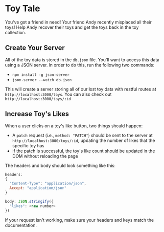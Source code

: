# Toy Tale

You've got a friend in need! Your friend Andy recently misplaced all their toys!
Help Andy recover their toys and get the toys back in the toy collection.

## Create Your Server

All of the toy data is stored in the `db.json` file. You'll want to access this
data using a JSON server. In order to do this, run the following two commands:

* `npm install -g json-server`
* `json-server --watch db.json`

This will create a server storing all of our lost toy data with restful routes
at `http://localhost:3000/toys`. You can also check out
`http://localhost:3000/toys/:id`

<!-- ## Fetch Andy's Toys

On the `index.html` page, there is a `div` with the `id` "toy-collection."

When the page loads, make a 'GET' request to fetch all the toy objects. With the
response data, make a `<div class="card">` for each toy and add it to the
toy-collection `div`. -->

<!-- ## Add Toy Info to the Card

Each card should have the following child elements:

* `h2` tag with the toy's name
* `img` tag with the `src` of the toy's image attribute and the class name "toy-avatar"
* `p` tag with how many likes that toy has
* `button` tag with a class "like-btn"

After all of that, the toy card should resemble:

```html
  <div class="card">
    <h2>Woody</h2>
    <img src=toy_image_url class="toy-avatar" />
    <p>4 Likes </p>
    <button class="like-btn">Like <3</button>
  </div>
``` -->

<!-- ## Add a New Toy

When a user submits the toy form, two things should happen:

* a `POST` request should be sent to `http://localhost:3000/toys` and the new
  toy added to Andy's Toy Collection.
* If the post is successful, the toy should be added to the DOM without
  reloading the page.

In order to send a POST request via Fetch, give the Fetch a second argument of
an object. This object should specify the method as `POST` and also provide the
appropriate headers and the JSON-ified data for the request. The headers and
body should look something like this:

```js
headers: 
{
  "Content-Type": "application/json",
  Accept: "application/json"
}

body: JSON.stringify({
  "name": "Jessie",
  "image": "https://vignette.wikia.nocookie.net/p__/images/8/88/Jessie_Toy_Story_3.png/revision/latest?cb=20161023024601&path-prefix=protagonist",
  "likes": 0
})
```

For examples, refer to the [documentation](https://developer.mozilla.org/en-US/docs/Web/API/Fetch_API/Using_Fetch#Supplying_request_options). -->

## Increase Toy's Likes

When a user clicks on a toy's like button, two things should happen:

* A `patch` request (i.e., `method: "PATCH"`) should be sent to the server at
  `http://localhost:3000/toys/:id`, updating the number of likes that the
  specific toy has
* If the patch is successful, the toy's like count should be updated in the DOM
  without reloading the page

The headers and body should look something like this:
  
```js
headers: 
{
  "Content-Type": "application/json",
  Accept: "application/json"
}

body: JSON.stringify({
  "likes": <new number>
})
```

If your request isn't working, make sure your headers and keys match the
documentation.
